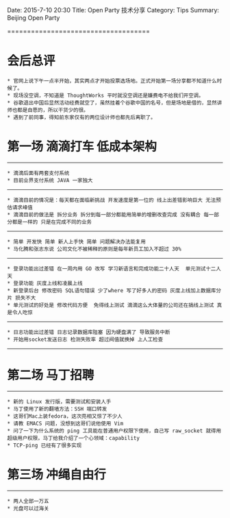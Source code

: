 Date: 2015-7-10 20:30
Title: Open Party 技术分享
Category: Tips
Summary: Beijing Open Party

====================================

# 会后总评
    * 官网上说下午一点半开始，其实两点才开始投票选场地。正式开始第一场分享都不知道什么时候了。
    * 现场没空调，不知道是 ThoughtWorks 平时就没空调还是嫌费电不给我们开空调。
    * 谷歌退出中国后显然活动经费就空了，虽然挂着个谷歌中国的名号，但是场地是借的，显然讲师也都是自愿的，所以干货少的很。
    * 遇到了前同事，得知前东家仅有的两位设计师也都先后离职了。

# 第一场 滴滴打车 低成本架构
----
    * 滴滴后面有两套支付系统
    * 目前业界支付系统 JAVA 一家独大
----
    * 滴滴目前的情况是：每天都在面临新挑战 开发速度是第一位的 线上出差错影响巨大 无法预估请求峰值
    * 滴滴目前的做法是 拆分业务 拆分到每一部分都能用简单的增删改查完成 没有耦合 每一部分都是一样的 只是在完成不同的业务
----
    * 简单 开发快 简单 新人上手快 简单 问题解决办法能复用
    * 马化腾和张志东说 公司文化不被稀释的原则是每年新员工加入不超过 30%
----
    * 登录功能出过差错 在一周内用 GO 改写 学习新语言和完成功能二十人天  单元测试十二人天 
    * 登录功能 灰度上线和凌晨上线 
    * 新登录后台 修改密码 SQL语句错误 少了where 写了好多人的密码 灰度上线加上数据库分片 损失不大
    * 单元测试的好处是 修改代码方便  免得线上测试 滴滴这么大体量的公司还在搞线上测试 真是令人吃惊
----
    * 日志功能出过差错 日志记录数据库阻塞 因为硬盘满了 导致服务中断
    * 开始用socket发送日志 检测失败率 超过阀值就换掉 上人工检查
----

# 第二场 马丁招聘
----
    * 新的 Linux 发行版，需要测试和安装人手
    * 马丁使用了新的翻墙方法：SSH 端口转发
    * 这哥们Mac上装fedora，这次亮相又惊了不少人
    * 请教 EMACS 问题，没想到这哥们说他使用 Vim
    * 问了一下为什么系统的 ping 工具能在普通用户权限下使用，自己写 raw_socket 就得用超级用户权限，马丁给我介绍了一个心领域：capability
    * TCP-ping 已经有了很多实现

# 第三场 冲绳自由行
----
    * 两人全部一万五
    * 光盘可以过海关
